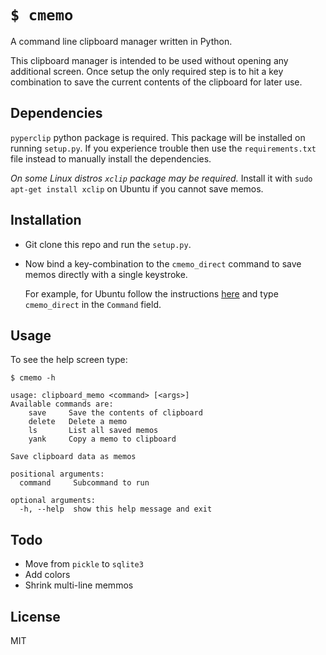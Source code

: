 # `$ cmemo`
A command line clipboard manager written in Python.

This clipboard manager is intended to be used without opening any additional screen.
Once setup the only required step is to hit a key combination to save the current contents of the clipboard for later use.

## Dependencies
`pyperclip` python package is required. This package will be installed on running `setup.py`. If you experience trouble then use the `requirements.txt` file instead to manually install the dependencies.

*On some Linux distros `xclip` package may be required.* Install it with `sudo apt-get install xclip` on Ubuntu if you cannot save memos.

## Installation
* Git clone this repo and run the `setup.py`.

* Now bind a key-combination to the `cmemo_direct` command to save memos directly with a single keystroke.

   For example, for Ubuntu follow the instructions [here](http://askubuntu.com/a/331632) and type `cmemo_direct` in the `Command` field.

## Usage
To see the help screen type:

```text
$ cmemo -h

usage: clipboard_memo <command> [<args>]
Available commands are:
    save     Save the contents of clipboard
    delete   Delete a memo
    ls 		 List all saved memos
    yank     Copy a memo to clipboard

Save clipboard data as memos

positional arguments:
  command     Subcommand to run

optional arguments:
  -h, --help  show this help message and exit
```

## Todo
* Move from `pickle` to `sqlite3`
* Add colors
* Shrink multi-line memmos

## License
MIT
